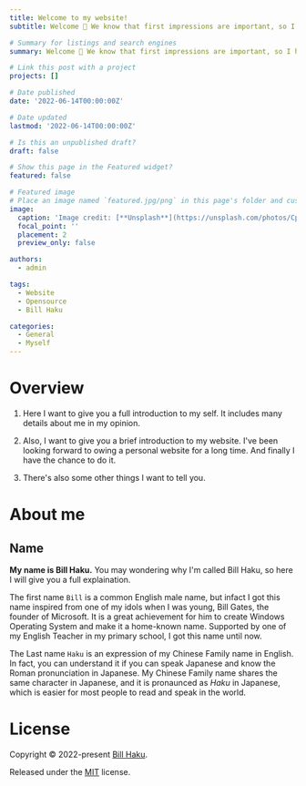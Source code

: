 ```yaml
---
title: Welcome to my website!
subtitle: Welcome 👋 We know that first impressions are important, so I have written all the things you may want to know to help you get familiar with everything in no time.

# Summary for listings and search engines
summary: Welcome 👋 We know that first impressions are important, so I have written all the things you may want to know to help you get familiar with everything in no time.

# Link this post with a project
projects: []

# Date published
date: '2022-06-14T00:00:00Z'

# Date updated
lastmod: '2022-06-14T00:00:00Z'

# Is this an unpublished draft?
draft: false

# Show this page in the Featured widget?
featured: false

# Featured image
# Place an image named `featured.jpg/png` in this page's folder and customize its options here.
image:
  caption: 'Image credit: [**Unsplash**](https://unsplash.com/photos/CpkOjOcXdUY)'
  focal_point: ''
  placement: 2
  preview_only: false

authors:
  - admin

tags:
  - Website
  - Opensource
  - Bill Haku

categories:
  - General
  - Myself
---
```


# Overview

1. Here I want to give you a full introduction to my self. It includes many details about me in my opinion.

2. Also, I want to give you a brief introduction to my website. I've been looking forward to owing a personal website for a long time. And finally I have the chance to do it.

3. There's also some other things I want to tell you.

# About me

## Name

**My name is Bill Haku.** You may wondering why I'm called Bill Haku, so here I will give you a full explaination.

The first name `Bill` is a common English male name, but infact I got this name inspired from one of my idols when I was young, Bill Gates, the founder of Microsoft. It is a great achievement for him to create Windows Operating System and make it a home-known name. Supported by one of my English Teacher in my primary school, I got this name until now.

The Last name `Haku` is an expression of my Chinese Family name in English. In fact, you can understand it if you can speak Japanese and know the Roman pronunciation in Japanese. My Chinese Family name shares the same character in Japanese, and it is pronaunced as *Haku* in Japanese, which is easier for most people to read and speak in the world.

# License

Copyright ©️ 2022-present [Bill Haku](https://hakubill.tech).

Released under the [MIT](https://github.com/Bill-Haku/homepage/LICENSE.md) license.
